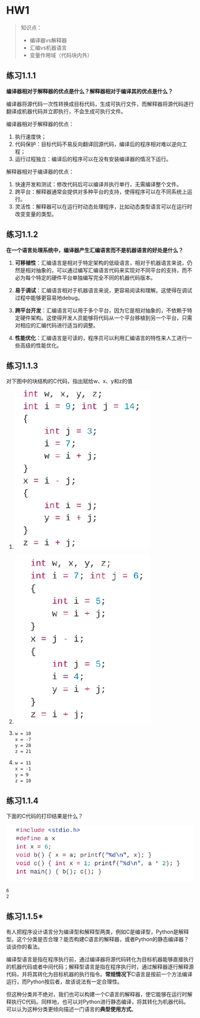 # HW1

> 知识点：
>
> - 编译器vs解释器
> - 汇编vs机器语言
> - 变量作用域（代码块内外）

## 练习1.1.1

**编译器相对于解释器的优点是什么？解释器相对于编译其的优点是什么？**

编译器将源代码一次性转换成目标代码，生成可执行文件，而解释器将源代码逐行翻译成机器代码并立即执行，不会生成可执行文件。

编译器相对于解释器的优点：

1. 执行速度快；
2. 代码保护：目标代码不易反向翻译回源代码，编译后的程序相对难以逆向工程；
3. 运行过程独立：编译后的程序可以在没有安装编译器的情况下运行。

解释器相对于编译器的优点：

1. 快速开发和测试：修改代码后可以编译并执行单行，无需编译整个文件。
2. 跨平台：解释器通常会提供对多种平台的支持，使得程序可以在不同系统上运行。
3. 灵活性：解释器可以在运行时动态处理程序，比如动态类型语言可以在运行时改变变量的类型。

## 练习1.1.2

**在一个语言处理系统中，编译器产生汇编语言而不是机器语言的好处是什么？**

1. **可移植性**：汇编语言是相对于特定架构的低级语言，相对于机器语言来说，仍然是相对抽象的，可以通过编写汇编语言代码来实现对不同平台的支持，而不必为每个特定的硬件平台单独编写完全不同的机器代码版本。

2. **易于调试**：汇编语言相对于机器语言来说，更容易阅读和理解。这使得在调试过程中能够更容易地debug。

3. **跨平台开发**：汇编语言可以用于多个平台，因为它是相对抽象的，不依赖于特定硬件架构。这使得开发人员能够将代码从一个平台移植到另一个平台，只需对相应的汇编代码进行适当的调整。

4. **性能优化**：汇编语言是可读的，程序员可以利用汇编语言的特性来人工进行一些高级的性能优化。

## 练习1.1.3

对下图中的块结构的C代码，指出赋给w、x、y和z的值

1. ![image-20230907223432099](HW1.assets/image-20230907223432099.png) 
2. ![image-20230908082151324](HW1.assets/image-20230908082151324.png)


1. ```
   w = 10
   x = -7
   y = 28
   z = 21
   ```

2. ```
   w = 11
   x = -1
   y = 9
   z = 10
   ```

 

## 练习1.1.4

下面的C代码的打印结果是什么？

![image-20230907223627651](HW1.assets/image-20230907223627651.png)

```
6
2
```



## 练习1.1.5*

有人把程序设计语言分为编译型和解释型两类，例如C是编译型，Python是解释型。这个分类是否合理？能否构建C语言的解释器，或者Python的静态编译器？谈谈你的看法。

编译型语言是指在程序执行前，通过编译器将源代码转化为目标机器能够直接执行的机器代码或者中间代码；解释型语言是指在程序执行时，通过解释器逐行解释源代码，并将其转化为目标机器的执行指令。**常规情况下**C语言是按前一个方法编译运行，而Python按后者，故该说法有一定合理性。

但这种分类并不绝对，我们也可以构建一个C语言的解释器，使它能够在运行时解释执行C代码。同样地，也可以对Python进行静态编译，将其转化为机器代码。可以认为这种分类更倾向描述一门语言的**典型使用方式**。